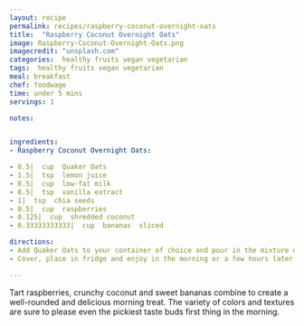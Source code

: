 ```yaml
---
layout: recipe
permalink: recipes/raspberry-coconut-overnight-oats
title:  "Raspberry Coconut Overnight Oats"
image: Raspberry-Coconut-Overnight-Oats.png
imagecredit: "unsplash.com"
categories:  healthy fruits vegan vegetarian
tags:  healthy fruits vegan vegetarian
meal: breakfast
chef: foodwage
time: under 5 mins
servings: 1

notes:


ingredients:
- Raspberry Coconut Overnight Oats:

- 0.5|  cup  Quaker Oats
- 1.5|  tsp  lemon juice
- 0.5|  cup  low-fat milk
- 0.5|  tsp  vanilla extract
- 1|  tsp  chia seeds
- 0.5|  cup  raspberries
- 0.125|  cup  shredded coconut
- 0.33333333333|  cup  bananas  sliced

directions:
- Add Quaker Oats to your container of choice and pour in the mixture of milk, lemon juice and vanilla extract. Add chia seeds. Alternate between layers of raspberries, layers of shredded coconut and layers of banana slices.
- Cover, place in fridge and enjoy in the morning or a few hours later.

---
```


Tart raspberries, crunchy coconut and sweet bananas combine to create a well-rounded and delicious morning treat. The variety of colors and textures are sure to please even the pickiest taste buds first thing in the morning.